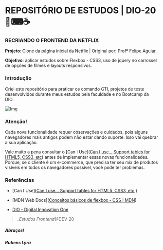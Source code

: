 # REPOSITÓRIO DE ESTUDOS | DIO-20📗⌨☕

### RECRIANDO O FRONTEND DA NETFLIX

**Projeto**: Clone da página inicial da Netflix  | Original por: Profº Felipe Aguiar.

**Objetivo**: aplicar estudos sobre Flexbox - CSS3, uso de jquery no carrossel de opções de filmes e layouts responsivos.



### Introdução

Criei este repositório para praticar os comando GTI, projetos de teste desenvolvidos durante meus estudos pela faculdade e no Bootcamp da DIO.

![Img](../assets/scr.png)



### Atenção!

Cada nova funcionalidade requer observações e cuidados, pois alguns navegadores mais antigos podem não estar dando suporte. Isso vai quebrar a sua aplicação.



Vale muito a pena consultar o [Can I Use]([Can I use... Support tables for HTML5, CSS3, etc](https://caniuse.com/?search=flexible%20box%20modu)) antes de implementar essas novas funcionalidades. Porque, se o cliente é um e-commerce, que precisa ter seu mix de produtos visíveis em todos os navegadores possível, você pode ter problemas. 



### Referências

- [Can I Use]([Can I use... Support tables for HTML5, CSS3, etc](https://caniuse.com/?search=flexible%20box%20modu);)

- [MDN Web Docs]([Conceitos básicos de flexbox - CSS | MDN](https://developer.mozilla.org/pt-BR/docs/Web/CSS/CSS_Flexible_Box_Layout/Conceitos_Basicos_do_Flexbox))

- [DIO - Digital Innovation One](https://web.digitalinnovation.one/home)
  
  



> __Estudos Frontend_@DEV-20

##### Abraços!

**_Rubens Lyra_**
